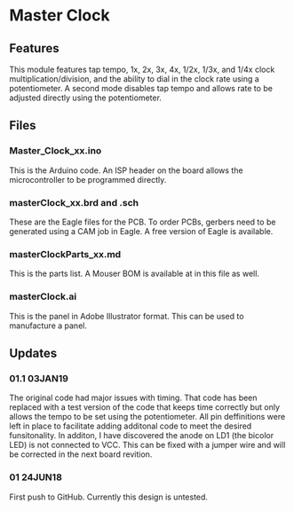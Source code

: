 # Master Clock

## Features
This module features tap tempo, 1x, 2x, 3x, 4x, 1/2x, 1/3x, and 1/4x clock multiplication/division, and the ability to dial in the clock rate using a potentiometer. A second mode disables tap tempo and allows rate to be adjusted directly using the potentiometer.

## Files
### Master_Clock_xx.ino
This is the Arduino code. An ISP header on the board allows the microcontroller to be programmed directly.

### masterClock_xx.brd and .sch
These are the Eagle files for the PCB. To order PCBs, gerbers need to be generated using a CAM job in Eagle. A free version of Eagle is available.

### masterClockParts_xx.md
This is the parts list. A Mouser BOM is available at in this file as well.

### masterClock.ai
This is the panel in Adobe Illustrator format. This can be used to manufacture a panel.

## Updates

### 01.1 03JAN19
The original code had major issues with timing. That code has been replaced with a test version of the code that keeps time correctly but only allows the tempo to be set using the potentiometer. All pin deffinitions were left in place to facilitate adding additonal code to meet the desired funsitonality. In additon, I have discovered the anode on LD1 (the bicolor LED) is not connected to VCC. This can be fixed with a jumper wire and will be corrected in the next board revition. 

### 01 24JUN18
First push to GitHub. Currently this design is untested.
